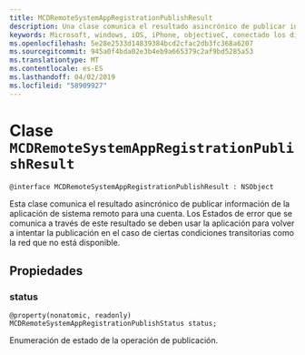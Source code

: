 ```yaml
---
title: MCDRemoteSystemAppRegistrationPublishResult
description: Una clase comunica el resultado asincrónico de publicar información de la aplicación de sistema remoto para una cuenta.
keywords: Microsoft, windows, iOS, iPhone, objectiveC, conectado los dispositivos, proyecto Roma
ms.openlocfilehash: 5e28e2533d14839384bcd2cfac2db3fc368a6207
ms.sourcegitcommit: 945a0f4bda02e3b4eb9a665379c2af9bd5285a53
ms.translationtype: MT
ms.contentlocale: es-ES
ms.lasthandoff: 04/02/2019
ms.locfileid: "58909927"
---
```

# <a name="class-mcdremotesystemappregistrationpublishresult"></a>Clase `MCDRemoteSystemAppRegistrationPublishResult` 

```
@interface MCDRemoteSystemAppRegistrationPublishResult : NSObject
```  

Esta clase comunica el resultado asincrónico de publicar información de la aplicación de sistema remoto para una cuenta. Los Estados de error que se comunica a través de este resultado se deben usar la aplicación para volver a intentar la publicación en el caso de ciertas condiciones transitorias como la red que no está disponible.

## <a name="properties"></a>Propiedades

### <a name="status"></a>status
`@property(nonatomic, readonly) MCDRemoteSystemAppRegistrationPublishStatus status;`

Enumeración de estado de la operación de publicación.
